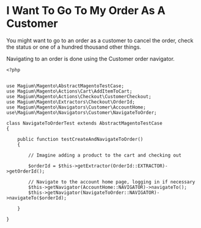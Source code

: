 # I Want To Go To My Order As A Customer

You might want to go to an order as a customer to cancel the order, check the status or one of a hundred thousand other things.

Navigating to an order is done using the Customer order navigator.

```
<?php


use Magium\Magento\AbstractMagentoTestCase;
use Magium\Magento\Actions\Cart\AddItemToCart;
use Magium\Magento\Actions\Checkout\CustomerCheckout;
use Magium\Magento\Extractors\Checkout\OrderId;
use Magium\Magento\Navigators\Customer\AccountHome;
use\Magium\Magento\Navigators\Customer\NavigateToOrder;

class NavigateToOrderTest extends AbstractMagentoTestCase
{

    public function testCreateAndNavigateToOrder()
    {

        // Imagine adding a product to the cart and checking out

        $orderId = $this->getExtractor(OrderId::EXTRACTOR)->getOrderId();

        // Navigate to the account home page, logging in if necessary
        $this->getNavigator(AccountHome::NAVIGATOR)->navigateTo();
        $this->getNavigator(NavigateToOrder::NAVIGATOR)->navigateTo($orderId);

    }

}
```